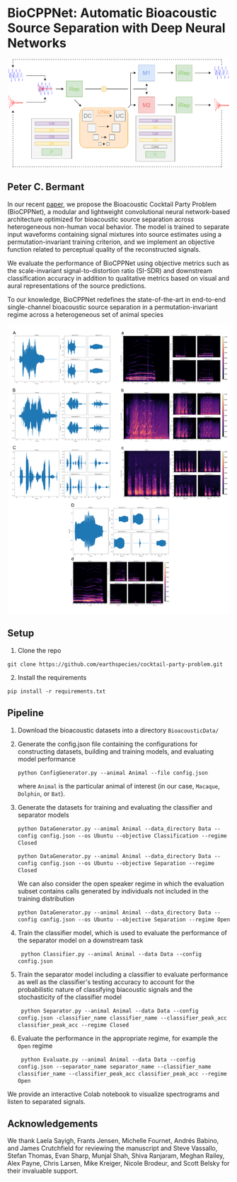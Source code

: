 # BioCPPNet: Automatic Bioacoustic Source Separation with Deep Neural Networks

![title](Assets/ESRepUNet.png)

## Peter C. Bermant
In our recent [paper](https://www.biorxiv.org/content/10.1101/2021.06.18.449016v1), we propose the Bioacoustic Cocktail Party Problem (BioCPPNet), a modular and lightweight convolutional neural network-based architecture optimized for bioacoustic source separation across heterogeneous non-human vocal behavior. The model is trained to separate input waveforms containing signal mixtures into source estimates using a permutation-invariant training criterion, and we implement an objective function related to perceptual quality of the reconstructed signals.

We evaluate the performance of BioCPPNet using objective metrics such as the scale-invariant signal-to-distortion ratio (SI-SDR) and downstream classification accuracy in addition to qualitative metrics based on visual and aural representations of the source predictions.

To our knowledge, BioCPPNet redefines the state-of-the-art in end-to-end single-channel bioacoustic source separation in a permutation-invariant regime across a heterogeneous set of animal species

![title](Assets/Visualizations.png)

## Setup
1. Clone the repo
```command
git clone https://github.com/earthspecies/cocktail-party-problem.git
```
2. Install the requirements
```command
pip install -r requirements.txt
```

## Pipeline

1. Download the bioacoustic datasets into a directory `BioacousticData/`

2. Generate the config.json file containing the configurations for constructing datasets, building and training models, and evaluating model performance 

   ```command
   python ConfigGenerator.py --animal Animal --file config.json
   ```

   where `Animal` is the particular animal of interest (in our case, `Macaque`,  `Dolphin`, or `Bat`).

3. Generate the datasets for training and evaluating the classifier and separator models

   ```command
   python DataGenerator.py --animal Animal --data_directory Data --config config.json --os Ubuntu --objective Classification --regime Closed
   ```

   ```command
   python DataGenerator.py --animal Animal --data_directory Data --config config.json --os Ubuntu --objective Separation --regime Closed
   ```
	
	We can also consider the open speaker regime in which the evaluation subset contains calls generated by individuals not included in the training distribution
	
   ```command
   python DataGenerator.py --animal Animal --data_directory Data --config config.json --os Ubuntu --objective Separation --regime Open
   ```
4. Train the classifier model, which is used to evaluate the performance of the separator model on a downstream task

   ```command
	python Classifier.py --animal Animal --data Data --config config.json
   ```

5. Train the separator model including a classifier to evaluate performance as well as the classifier's testing accuracy to account for the probabilistic nature of classifying biacoustic signals and the stochasticity of the classifier model

   ```command
	python Separator.py --animal Animal --data Data --config config.json -classifier_name classifier_name --classifier_peak_acc classifier_peak_acc --regime Closed
   ```

6. Evaluate the performance in the appropriate regime, for example the `Open` regime

   ```command
	python Evaluate.py --animal Animal --data Data --config config.json --separator_name separator_name --classifier_name classifier_name --classifier_peak_acc classifier_peak_acc --regime Open
   ```
 
We provide an interactive Colab notebook to visualize spectrograms and listen to separated signals.

## Acknowledgements
We thank Laela Sayigh, Frants Jensen, Michelle Fournet, Andrés Babino, and James Crutchfield for reviewing the manuscript and Steve Vassallo, Stefan Thomas, Evan Sharp, Munjal Shah, Shiva Ranjaram, Meghan Railey, Alex Payne, Chris Larsen, Mike Kreiger, Nicole Brodeur, and Scott Belsky for their invaluable support.
